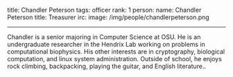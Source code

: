 title: Chandler Peterson
tags: officer
rank: 1
person:
    name: Chandler Peterson
    title: Treasurer
    irc:
    image: /img/people/chandlerpeterson.png

---

Chandler is a senior majoring in Computer Science at OSU. He is an undergraduate researcher in the
Hendrix Lab working on problems in computational biophysics. His other interests are in cryptography,
biological computation, and linux system administration. Outside of school, he enjoys rock climbing,
backpacking, playing the guitar, and English literature..
